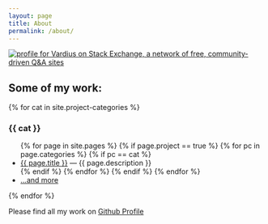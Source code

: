 ```yaml
---
layout: page
title: About
permalink: /about/
---
```


[![profile for Vardius on Stack Exchange, a network of free, community-driven Q&A sites](https://stackexchange.com/users/flair/2481586.png "profile for Vardius on Stack Exchange, a network of free, community-driven Q&A sites")](https://stackexchange.com/users/2481586)

## Some of my work:

{% for cat in site.project-categories %}
### {{ cat }}
<ul>
{% for page in site.pages %}
{% if page.project == true %}
{% for pc in page.categories %}
{% if pc == cat %}
<li>
  <a href="{{ page.url }}">{{ page.title }}</a> &mdash; {{ page.description }}
</li>
{% endif %} <!-- cat-match-p -->
{% endfor %} <!-- page-category -->
{% endif %} <!-- resource-p -->
{% endfor %} <!-- page -->
<li><a href="https://github.com/vardius?utf8=%E2%9C%93&tab=repositories&q=&type=source&language={{ cat }}">...and more</a>
</ul>
{% endfor %} <!-- cat -->

Please find all my work on [Github Profile](https://github.com/vardius)
